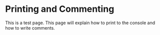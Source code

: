 # Printing and Commenting
This is a test page. This page will explain how to print to the console and how to write comments.
